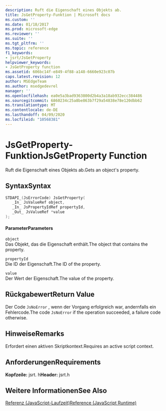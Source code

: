 ```yaml
---
description: Ruft die Eigenschaft eines Objekts ab.
title: JsGetProperty-Funktion | Microsoft docs
ms.custom: ''
ms.date: 01/18/2017
ms.prod: microsoft-edge
ms.reviewer: ''
ms.suite: ''
ms.tgt_pltfrm: ''
ms.topic: reference
f1_keywords:
- jsrt/JsGetProperty
helpviewer_keywords:
- JsGetProperty function
ms.assetid: 606bc14f-e849-4f88-a148-6660e923c07b
caps.latest.revision: 12
author: MSEdgeTeam
ms.author: msedgedevrel
manager: ''
ms.openlocfilehash: ea0e5a3bad9363800d2b4a3a18ab932ecc384486
ms.sourcegitcommit: 6860234c25a8be863b7f29a54838e78e120dbb62
ms.translationtype: MT
ms.contentlocale: de-DE
ms.lasthandoff: 04/09/2020
ms.locfileid: "10568381"
---
```

# <span data-ttu-id="a6a16-103">JsGetProperty-Funktion</span><span class="sxs-lookup"><span data-stu-id="a6a16-103">JsGetProperty Function</span></span>
<span data-ttu-id="a6a16-104">Ruft die Eigenschaft eines Objekts ab.</span><span class="sxs-lookup"><span data-stu-id="a6a16-104">Gets an object's property.</span></span>  
  
## <span data-ttu-id="a6a16-105">Syntax</span><span class="sxs-lookup"><span data-stu-id="a6a16-105">Syntax</span></span>  
  
```cpp  
STDAPI_(JsErrorCode) JsGetProperty(  
   _In_ JsValueRef object,  
   _In_ JsPropertyIdRef propertyId,  
   _Out_ JsValueRef *value  
);  
```  
  
#### <span data-ttu-id="a6a16-106">Parameter</span><span class="sxs-lookup"><span data-stu-id="a6a16-106">Parameters</span></span>  
 `object`  
 <span data-ttu-id="a6a16-107">Das Objekt, das die Eigenschaft enthält.</span><span class="sxs-lookup"><span data-stu-id="a6a16-107">The object that contains the property.</span></span>  
  
 `propertyId`  
 <span data-ttu-id="a6a16-108">Die ID der Eigenschaft.</span><span class="sxs-lookup"><span data-stu-id="a6a16-108">The ID of the property.</span></span>  
  
 `value`  
 <span data-ttu-id="a6a16-109">Der Wert der Eigenschaft.</span><span class="sxs-lookup"><span data-stu-id="a6a16-109">The value of the property.</span></span>  
  
## <span data-ttu-id="a6a16-110">Rückgabewert</span><span class="sxs-lookup"><span data-stu-id="a6a16-110">Return Value</span></span>  
 <span data-ttu-id="a6a16-111">Der Code `JsNoError` , wenn der Vorgang erfolgreich war, andernfalls ein Fehlercode.</span><span class="sxs-lookup"><span data-stu-id="a6a16-111">The code `JsNoError` if the operation succeeded, a failure code otherwise.</span></span>  
  
## <span data-ttu-id="a6a16-112">Hinweise</span><span class="sxs-lookup"><span data-stu-id="a6a16-112">Remarks</span></span>  
 <span data-ttu-id="a6a16-113">Erfordert einen aktiven Skriptkontext.</span><span class="sxs-lookup"><span data-stu-id="a6a16-113">Requires an active script context.</span></span>  
  
## <span data-ttu-id="a6a16-114">Anforderungen</span><span class="sxs-lookup"><span data-stu-id="a6a16-114">Requirements</span></span>  
 <span data-ttu-id="a6a16-115">**Kopfzeile:** jsrt. h</span><span class="sxs-lookup"><span data-stu-id="a6a16-115">**Header:** jsrt.h</span></span>  
  
## <span data-ttu-id="a6a16-116">Weitere Informationen</span><span class="sxs-lookup"><span data-stu-id="a6a16-116">See Also</span></span>  
 [<span data-ttu-id="a6a16-117">Referenz (JavaScript-Laufzeit)</span><span class="sxs-lookup"><span data-stu-id="a6a16-117">Reference (JavaScript Runtime)</span></span>](../chakra-hosting/reference-javascript-runtime.md)